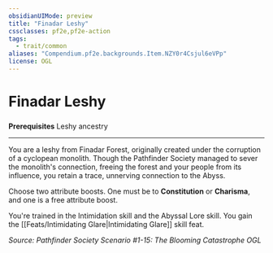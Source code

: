 ```yaml
---
obsidianUIMode: preview
title: "Finadar Leshy"
cssclasses: pf2e,pf2e-action
tags:
  - trait/common
aliases: "Compendium.pf2e.backgrounds.Item.NZY0r4Csjul6eVPp"
license: OGL
---
```

# Finadar Leshy

### 






**Prerequisites** Leshy ancestry

* * *

You are a leshy from Finadar Forest, originally created under the corruption of a cyclopean monolith. Though the Pathfinder Society managed to sever the monolith's connection, freeing the forest and your people from its influence, you retain a trace, unnerving connection to the Abyss.

Choose two attribute boosts. One must be to **Constitution** or **Charisma**, and one is a free attribute boost.

You're trained in the Intimidation skill and the Abyssal Lore skill. You gain the [[Feats/Intimidating Glare|Intimidating Glare]] skill feat.

*Source: Pathfinder Society Scenario #1-15: The Blooming Catastrophe*
*OGL*